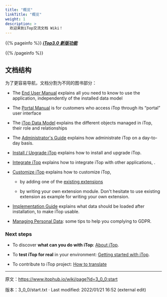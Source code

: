 ```yaml
---
title: "概览"
linkTitle: "概览"
weight: 1
description: >
  欢迎来到iTop交流文档 Wiki！
---
```


{{% pageinfo %}}
***<a href="https://www.itophub.io/wiki/page?id=3_0_0:release:3_0_whats_new" class="wikilink1" title="3_0_0:release:3_0_whats_new">iTop3.0 新版功能</a>***

{{% /pageinfo %}}


文档结构
-------------------------------

为了更容易导航，文档分割为不同的图书部分：

*   The [End User Manual](https://www.itophub.io/wiki/page?id=3_0_0:user:start "3_0_0:user:start") explains all you need to know to use the application, independently of the installed data model
    
*   The [Portal Manual](https://www.itophub.io/wiki/page?id=3_0_0:portal:portal_v2 "3_0_0:portal:portal_v2") is for customers who access iTop through its “portal” user interface
    
*   The [iTop Data Model](https://www.itophub.io/wiki/page?id=3_0_0:datamodel:start "3_0_0:datamodel:start") explains the different objects managed in iTop, their role and relationships
    
*   The [Administrator's Guide](https://www.itophub.io/wiki/page?id=3_0_0:admin:start "3_0_0:admin:start") explains how administrate iTop on a day-to-day basis.
    

*   [Install / Upgrade iTop](https://www.itophub.io/wiki/page?id=3_0_0:install:start "3_0_0:install:start") explains how to install and upgrade iTop.
    
*   [Integrate iTop](https://www.itophub.io/wiki/page?id=3_0_0:advancedtopics:start "3_0_0:advancedtopics:start") explains how to integrate iTop with other applications, .
    
*   [Customize iTop](https://www.itophub.io/wiki/page?id=3_0_0:customization:start "3_0_0:customization:start") explains how to customize iTop,
    
    *   by adding one of the [existing extensions](https://www.itophub.io/wiki/page?id=extensions:start "extensions:start")
        
    *   by writing your own extension module. Don't hesitate to use existing extension as example for writing your own extension.
        
*   [Implementation Guide](https://www.itophub.io/wiki/page?id=3_0_0:implementation:start "3_0_0:implementation:start") explains what data should be loaded after installation, to make iTop usable.
    
*   [Managing Personal Data](https://www.itophub.io/wiki/page?id=3_0_0:admin:rgpd "3_0_0:admin:rgpd"): some tips to help you complying to GDPR.
    

### Next steps

*   To discover **what can you do with iTop**: [About iTop](https://www.itophub.io/wiki/page?id=3_0_0:about "3_0_0:about").
    
*   To **test iTop for real** in your environment: [Getting started with iTop](https://www.itophub.io/wiki/page?id=3_0_0:gettingstarted "3_0_0:gettingstarted").
    
*   To contribute to iTop project: [How to translate](https://www.itophub.io/wiki/page?id=3_0_0:customization:translation "3_0_0:customization:translation")
    
---
原文：<https://www.itophub.io/wiki/page?id=3_0_0:start>

版本：3_0_0/start.txt · Last modified: 2022/01/21 16:52 (external edit)


